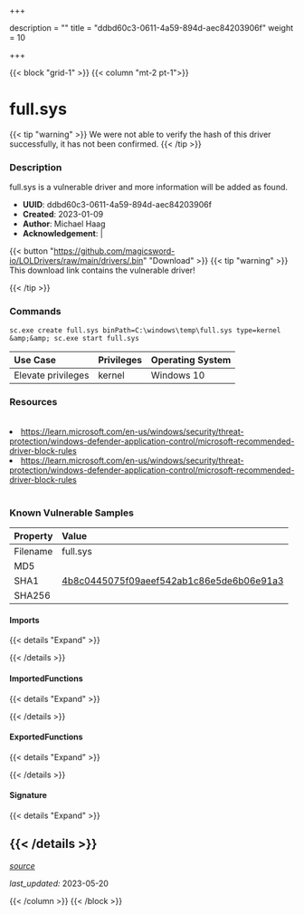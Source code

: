 +++

description = ""
title = "ddbd60c3-0611-4a59-894d-aec84203906f"
weight = 10

+++


{{< block "grid-1" >}}
{{< column "mt-2 pt-1">}}


# full.sys


{{< tip "warning" >}}
We were not able to verify the hash of this driver successfully, it has not been confirmed.
{{< /tip >}}


### Description

full.sys is a vulnerable driver and more information will be added as found.
- **UUID**: ddbd60c3-0611-4a59-894d-aec84203906f
- **Created**: 2023-01-09
- **Author**: Michael Haag
- **Acknowledgement**:  | [](https://twitter.com/)

{{< button "https://github.com/magicsword-io/LOLDrivers/raw/main/drivers/.bin" "Download" >}}
{{< tip "warning" >}}
This download link contains the vulnerable driver!

{{< /tip >}}

### Commands

```
sc.exe create full.sys binPath=C:\windows\temp\full.sys type=kernel &amp;&amp; sc.exe start full.sys
```

| Use Case | Privileges | Operating System | 
|:---- | ---- | ---- |
| Elevate privileges | kernel | Windows 10 |

### Resources
<br>
<li><a href=" https://learn.microsoft.com/en-us/windows/security/threat-protection/windows-defender-application-control/microsoft-recommended-driver-block-rules"> https://learn.microsoft.com/en-us/windows/security/threat-protection/windows-defender-application-control/microsoft-recommended-driver-block-rules</a></li>
<li><a href="https://learn.microsoft.com/en-us/windows/security/threat-protection/windows-defender-application-control/microsoft-recommended-driver-block-rules">https://learn.microsoft.com/en-us/windows/security/threat-protection/windows-defender-application-control/microsoft-recommended-driver-block-rules</a></li>
<br>

### Known Vulnerable Samples

| Property           | Value |
|:-------------------|:------|
| Filename           | full.sys |
| MD5                | [](https://www.virustotal.com/gui/file/) |
| SHA1               | [4b8c0445075f09aeef542ab1c86e5de6b06e91a3](https://www.virustotal.com/gui/file/4b8c0445075f09aeef542ab1c86e5de6b06e91a3) |
| SHA256             | [](https://www.virustotal.com/gui/file/) |


#### Imports
{{< details "Expand" >}}

{{< /details >}}
#### ImportedFunctions
{{< details "Expand" >}}

{{< /details >}}
#### ExportedFunctions
{{< details "Expand" >}}

{{< /details >}}

#### Signature
{{< details "Expand" >}}

{{< /details >}}
-----



[*source*](https://github.com/magicsword-io/LOLDrivers/tree/main/yaml/ddbd60c3-0611-4a59-894d-aec84203906f.yaml)

*last_updated:* 2023-05-20








{{< /column >}}
{{< /block >}}
